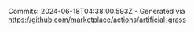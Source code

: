 Commits: 2024-06-18T04:38:00.593Z - Generated via https://github.com/marketplace/actions/artificial-grass
<br>
